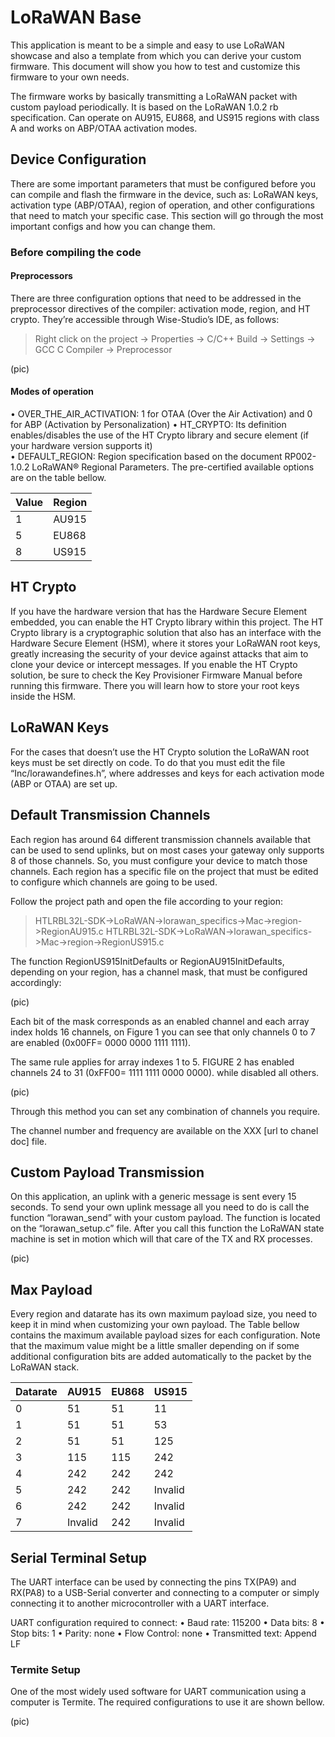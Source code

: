 # LoRaWAN Base

This application is meant to be a simple and easy to use LoRaWAN showcase and also a template from which you can derive your custom firmware. This document will show you how to test and customize this firmware to your own needs. 

The firmware works by basically transmitting a LoRaWAN packet with custom payload periodically. It is based on the LoRaWAN 1.0.2 rb specification. Can operate on AU915, EU868, and US915 regions with class A and works on ABP/OTAA activation modes. 

## Device Configuration

There are some important parameters that must be configured before you can compile and flash the firmware in the device, such as: LoRaWAN keys, activation type (ABP/OTAA), region of operation, and other configurations that need to match your specific case.
This section will go through the most important configs and how you can change them.

### Before compiling the code

#### Preprocessors

There are three configuration options that need to be addressed in the preprocessor directives of the compiler: activation mode, region, and HT crypto. They’re accessible through Wise-Studio’s IDE, as follows:

> Right click on the project -> Properties -> C/C++ Build -> Settings -> GCC C Compiler -> Preprocessor

 (pic)

#### Modes of operation

 •	OVER_THE_AIR_ACTIVATION: 1 for OTAA (Over the Air Activation) and 0 for ABP (Activation by Personalization)
 •	HT_CRYPTO: Its definition enables/disables the use of the HT Crypto library and secure element (if your hardware version supports it)  
 •	DEFAULT_REGION: Region specification based on the document RP002-1.0.2 LoRaWAN® Regional Parameters. The pre-certified available options are on the table bellow.

| **Value** | **Region** |
| --------- | ---------- |
| 1         | AU915      |
| 5         | EU868      |
| 8         | US915      |


## HT Crypto

If you have the hardware version that has the Hardware Secure Element embedded, you can enable the HT Crypto library within this project. 
The HT Crypto library is a cryptographic solution that also has an interface with the Hardware Secure Element (HSM), where it stores your LoRaWAN root keys, greatly increasing the security of your device against attacks that aim to clone your 
device or intercept messages. If you enable the HT Crypto solution, be sure to check the Key Provisioner Firmware Manual before running this firmware. There you will learn how to store your root keys inside the HSM.

## LoRaWAN Keys

For the cases that doesn’t use the HT Crypto solution the LoRaWAN root keys must be set directly on code. To do that you must edit the file “Inc/lorawandefines.h”, where addresses and keys for each activation mode (ABP or OTAA) are set up.

## Default Transmission Channels

Each region has around 64 different transmission channels available that can be used to send uplinks, but on most cases your gateway only supports 8 of those channels. So, you must configure your device to match those channels. 
Each region has a specific file on the project that must be edited to configure which channels are going to be used.

Follow the project path and open the file according to your region: 

> HTLRBL32L-SDK->LoRaWAN->lorawan_specifics->Mac->region->RegionAU915.c
> HTLRBL32L-SDK->LoRaWAN->lorawan_specifics->Mac->region->RegionUS915.c

The function RegionUS915InitDefaults or RegionAU915InitDefaults, depending on your region, has a channel mask, that must be configured accordingly:

(pic)

Each bit of the mask corresponds as an enabled channel and each array index holds 16 channels, on Figure 1 you can see that only channels 0 to 7 are enabled (0x00FF= 0000 0000 1111 1111). 

The same rule applies for array indexes 1 to 5. FIGURE 2 has enabled channels 24 to 31 (0xFF00= 1111 1111 0000 0000).  while disabled all others. 

(pic)

Through this method you can set any combination of channels you require.

The channel number and frequency are available on the XXX [url to chanel doc] file.

## Custom Payload Transmission

On this application, an uplink with a generic message is sent every 15 seconds. To send your own uplink message all you need to do is call the function “lorawan_send” with your custom payload. 
The function is located on the “lorawan_setup.c” file. 
After you call this function the LoRaWAN state machine is set in motion which will that care of the TX and RX processes.

(pic)

## Max Payload

Every region and datarate has its own maximum payload size, you need to keep it in mind when customizing your own payload. The Table bellow contains the maximum available payload sizes for each configuration. 
Note that the maximum value might be a little smaller depending on if some additional configuration bits are added automatically to the packet by the LoRaWAN stack.

| **Datarate** | **AU915** | **EU868** | **US915** |
| ------------ | --------- | --------- | --------- |
| 0            | 51        | 51        | 11        |
| 1            | 51        | 51        | 53        |
| 2            | 51        | 51        | 125       |
| 3            | 115       | 115       | 242       |
| 4            | 242       | 242       | 242       |
| 5            | 242       | 242       | Invalid   |
| 6            | 242       | 242       | Invalid   |
| 7            | Invalid   | 242       | Invalid   |


## Serial Terminal Setup

The UART interface can be used by connecting the pins TX(PA9) and RX(PA8) to a USB-Serial converter and connecting to a computer or simply connecting it to another microcontroller with a UART interface.

UART configuration required to connect:
•	Baud rate: 115200
•	Data bits: 8
•	Stop bits: 1
•	Parity: none
•	Flow Control: none
•	Transmitted text: Append LF

### Termite Setup

One of the most widely used software for UART communication using a computer is Termite.
The required configurations to use it are shown bellow.

(pic)



